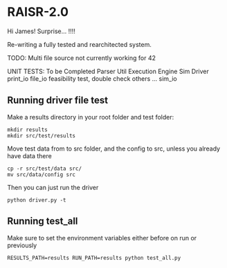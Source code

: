 # RAISR-2.0

Hi James! Surprise... !!!!

Re-writing a fully tested and rearchitected system. 

TODO: Multi file source not currently working for 42

UNIT TESTS: To be Completed
Parser Util
Execution Engine 
Sim 
Driver
print_io 
file_io
feasibility test, double check others ... 
sim_io

## Running driver file test

Make a results directory in your root folder and test folder:

    mkdir results
    mkdir src/test/results

Move test data from to src folder, and the config to src, unless you already have data there

    cp -r src/test/data src/
    mv src/data/config src

Then you can just run the driver

    python driver.py -t

## Running test_all

Make sure to set the environment variables either before on run or previously 

    RESULTS_PATH=results RUN_PATH=results python test_all.py